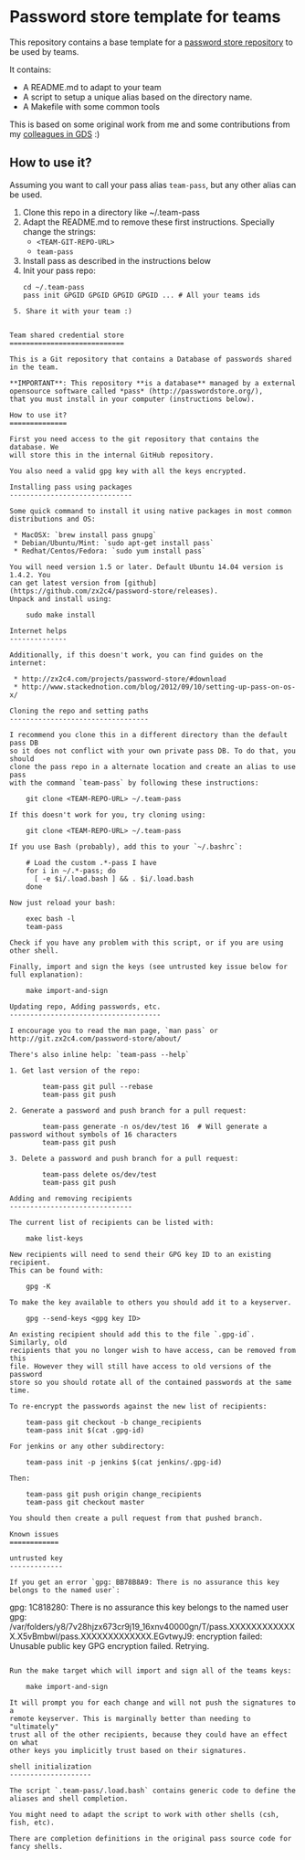 Password store template for teams
=================================

This repository contains a base template for a
[password store repository](http://passwordstore.org/) to be used by teams.

It contains:
 * A README.md to adapt to your team
 * A script to setup a unique alias based on the directory name.
 * A Makefile with some common tools

This is based on some original work from me and some contributions from
my [colleagues in GDS](https://github.com/alphagov) :)

How to use it?
--------------

Assuming you want to call your pass alias `team-pass`, but any other alias
can be used.

 1. Clone this repo in a directory like ~/.team-pass
 2. Adapt the README.md to remove these first instructions. Specially
    change the strings:
    * `<TEAM-GIT-REPO-URL>`
    * `team-pass`
 3. Install pass as described in the instructions below
 4. Init your pass repo:
    ```
    cd ~/.team-pass
    pass init GPGID GPGID GPGID GPGID ... # All your teams ids
```
 5. Share it with your team :)


Team shared credential store
============================

This is a Git repository that contains a Database of passwords shared in the team.

**IMPORTANT**: This repository **is a database** managed by a external
opensource software called *pass* (http://passwordstore.org/),
that you must install in your computer (instructions below).

How to use it?
==============

First you need access to the git repository that contains the database. We
will store this in the internal GitHub repository.

You also need a valid gpg key with all the keys encrypted.

Installing pass using packages
------------------------------

Some quick command to install it using native packages in most common
distributions and OS:

 * MacOSX: `brew install pass gnupg`
 * Debian/Ubuntu/Mint: `sudo apt-get install pass`
 * Redhat/Centos/Fedora: `sudo yum install pass`

You will need version 1.5 or later. Default Ubuntu 14.04 version is 1.4.2. You
can get latest version from [github](https://github.com/zx2c4/password-store/releases).
Unpack and install using:

    sudo make install

Internet helps
--------------

Additionally, if this doesn't work, you can find guides on the internet:

 * http://zx2c4.com/projects/password-store/#download
 * http://www.stackednotion.com/blog/2012/09/10/setting-up-pass-on-os-x/

Cloning the repo and setting paths
----------------------------------

I recommend you clone this in a different directory than the default pass DB
so it does not conflict with your own private pass DB. To do that, you should
clone the pass repo in a alternate location and create an alias to use pass
with the command `team-pass` by following these instructions:

    git clone <TEAM-REPO-URL> ~/.team-pass

If this doesn't work for you, try cloning using:

    git clone <TEAM-REPO-URL> ~/.team-pass

If you use Bash (probably), add this to your `~/.bashrc`:

    # Load the custom .*-pass I have
    for i in ~/.*-pass; do
      [ -e $i/.load.bash ] && . $i/.load.bash
    done

Now just reload your bash:

    exec bash -l
    team-pass

Check if you have any problem with this script, or if you are using other shell.

Finally, import and sign the keys (see untrusted key issue below for full explanation):

    make import-and-sign

Updating repo, Adding passwords, etc.
-------------------------------------

I encourage you to read the man page, `man pass` or http://git.zx2c4.com/password-store/about/

There's also inline help: `team-pass --help`

1. Get last version of the repo:

        team-pass git pull --rebase
        team-pass git push

2. Generate a password and push branch for a pull request:

        team-pass generate -n os/dev/test 16  # Will generate a password without symbols of 16 characters
        team-pass git push

3. Delete a password and push branch for a pull request:

        team-pass delete os/dev/test
        team-pass git push

Adding and removing recipients
------------------------------

The current list of recipients can be listed with:

    make list-keys

New recipients will need to send their GPG key ID to an existing recipient.
This can be found with:

    gpg -K

To make the key available to others you should add it to a keyserver.

    gpg --send-keys <gpg key ID>

An existing recipient should add this to the file `.gpg-id`. Similarly, old
recipients that you no longer wish to have access, can be removed from this
file. However they will still have access to old versions of the password
store so you should rotate all of the contained passwords at the same time.

To re-encrypt the passwords against the new list of recipients:

    team-pass git checkout -b change_recipients
    team-pass init $(cat .gpg-id)

For jenkins or any other subdirectory:

    team-pass init -p jenkins $(cat jenkins/.gpg-id)

Then:

    team-pass git push origin change_recipients
    team-pass git checkout master

You should then create a pull request from that pushed branch.

Known issues
============

untrusted key
-------------

If you get an error `gpg: BB78B8A9: There is no assurance this key belongs to the named user`:

```
gpg: 1C818280: There is no assurance this key belongs to the named user
gpg: /var/folders/y8/7v28hjzx673cr9j19_16xnv40000gn/T/pass.XXXXXXXXXXXXX.X5vBmbwl/pass.XXXXXXXXXXXXX.EGvtwyJ9: encryption failed: Unusable public key
GPG encryption failed. Retrying.
```

Run the make target which will import and sign all of the teams keys:

    make import-and-sign

It will prompt you for each change and will not push the signatures to a
remote keyserver. This is marginally better than needing to "ultimately"
trust all of the other recipients, because they could have an effect on what
other keys you implicitly trust based on their signatures.

shell initialization
--------------------

The script `.team-pass/.load.bash` contains generic code to define the aliases and shell completion.

You might need to adapt the script to work with other shells (csh, fish, etc).

There are completion definitions in the original pass source code for fancy shells.


